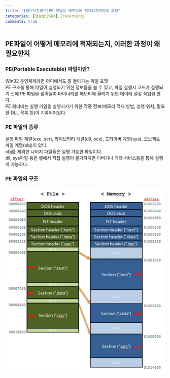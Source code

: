 ```yaml
---
title: "[정보보안공부]PE 파일이 메모리에 적재되기까지의 과정"
categories: [정보보안SUA],[reversing]
comments: true
---
```


## PE파일이 어떻게 메모리에 적재되는지, 이러한 과정이 왜 필요한지

### PE(Portable Executable) 파일이란?  
Win32 운영체제라면 어디에서도 잘 돌아가는 파일 포맷
<br/>
PE 구조를 통해 파일이 실행되기 위한 정보들을 볼 수 있고, 파일 실행시 코드가 실행되기 전에 PE 파일을 읽어들여 바이너리를 메모리에 올리기 위한 데이터 설정 작업을 한다.  
PE 헤더에는 실행 파일을 실행시키기 위한 각종 정보(메모리 적재 방법, 실행 위치, 필요한 DLL 목록 등)이 기록되어있다.

### PE 파일의 종류
실행 파일 계열(exe, scr), 라이브러리 계열(dll, ocx), 드라이버 계열(sys), 오브젝트 파일 계열(obj)이 있다.  
obj를 제외한 나머지 파일들은 실행 가능한 파일이다.  
dll, sys파일 등은 쉘에서 직접 실행이 불가하지면 디버거나 기타 서비스등을 통해 실행이 가능하다.

### PE 파일의 구조
![pe](/assets/img/pe.jpg)

